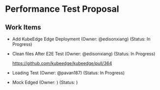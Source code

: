 # Performance Test Proposal

## Work Items

* Add KubeEdge Edge Deployment (Owner: @edisonxiang) (Status: In Progress)
* Clean files After E2E Test (Owner: @edisonxiang) (Status: In Progress)

  https://github.com/kubeedge/kubeedge/pull/364
* Loading Test (Owner: @pavan187) (Status: In Progress)
* Mock Edged (Owner: ) (Status: )
